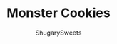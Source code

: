 ---
layout: ../../layouts/MarkdownPostLayout.astro
title: Monster Cookies
author: ShugarySweets
pubDate: 2018-10-16
description: "These Monster Cookies are full of M&amp;Ms, chocolate chips, peanut butter and oats for a cookie that is fun, chewy and delicious (don&#x27;t tell but I added raisins too)! They&#x27;re easy to make and perfect for sharing or freezing."
image_url: https://www.shugarysweets.com/wp-content/uploads/2018/09/monster-cookies-facebook.jpg
tags: ["Cookies","American"]
calories: 96
protein: 2
carbohydrates: 14
fats: 4
fiber: 1
ingredients: ["1/2 cup unsalted butter, softened","1 cup granulated sugar","1 cup light brown sugar, packed","3/4 cup creamy peanut butter","3 large eggs","1 Tablespoon pure vanilla extract","1 cup all-purpose flour","3 1/2 cups quick cook oats","2 teaspoon baking soda","1 package (11 ounce) semi-sweet chocolate chips","1 package (10 ounce) M&M'S mini chocolate baking bits (you can use regular M&M'S candy if you prefer)","3/4 cup raisins, optional"]
serves: 60
time: "30 minutes"
prepTime: "15 minutes"
instructions: ["Preheat oven to 350 degrees F. Line a large cookie sheet with parchment paper. Set aside.","In a large mixing bowl, beat butter with sugars until creamy, about 3 minutes. Add in peanut butter and beat well.","Add eggs and vanilla until well combined. Slowly add in flour, oats and baking soda, mix until blended.","Fold in chocolate chips and candy pieces.","Using a 2 Tbsp cookie scoop, drop cookie dough onto baking sheet. Bake for 12-15 minutes, until lightly browned on top. Remove from oven and allow to cool several minutes on pan before cooling on a wire rack.","Store in airtight container for up to one week. ENJOY!"]
nutrition: ["96 calories","14 grams carbohydrates","13 milligrams cholesterol","4 grams fat","1 grams fiber","2 grams protein","2 grams saturated fat","63 milligrams sodium","8 grams sugar","0 grams trans fat","2 grams unsaturated fat"]
---